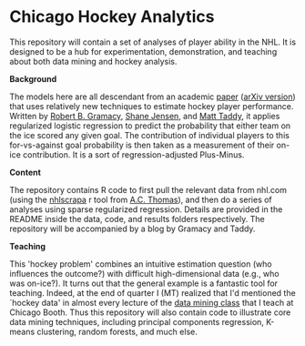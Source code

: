 Chicago Hockey Analytics
======

This repository will contain a set of analyses of player ability in the NHL.
It is designed to be a hub for experimentation, demonstration, and teaching
about both data mining and hockey analysis.

<strong> Background </strong>

The models here are all descendant from an academic <a href="http://www.degruy
ter.com/view/j/jqas.2013.9.issue-1/jqas-2012-0001/jqas-2012-0001.xml?format=IN
T">paper</a> (<a href="http://arxiv.org/abs/1209.5026">arXiv version</a>) that
uses relatively new techniques to estimate hockey player performance.  Written
by <a href="http://faculty.chicagobooth.edu/robert.gramacy">Robert B.
Gramacy</a>, <a href="http://www-stat.wharton.upenn.edu/~stjensen">Shane
Jensen</a>, and <a href="http://faculty.chicagobooth.edu/matt.tadd">Matt
Taddy</a>, it applies regularized logistic regression to predict the
probability that either team on the ice scored any given goal.  The
contribution of individual players to this for-vs-against goal probability is
then taken as a measurement of their on-ice contribution.  It is a sort of
regression-adjusted Plus-Minus.

<strong> Content </strong>

The repository contains R code to first pull the relevant data from nhl.com
(using the <a href="https://github.com/acthomasca/nhlscrapr">nhlscrapa</a>
r tool from <a href="http://www.acthomas.ca/comment/">A.C.
Thomas</a>), and then do a series of analyses using sparse regularized
regression. Details are provided in the README inside the data, code, and
results folders respectively.  The repository will be accompanied by a blog by
Gramacy and Taddy.

<strong> Teaching </strong>

This 'hockey problem' combines an intuitive estimation question (who
influences the outcome?) with difficult high-dimensional data (e.g., who was
on-ice?).  It turns out that the general example is a fantastic tool for
teaching.   Indeed, at the end of quarter I (MT) realized that I'd mentioned
the `hockey data' in almost every lecture of the <a
href="http://faculty.chicagobooth.edu/matt.taddy/teaching">data mining
class</a> that I teach at Chicago Booth.  Thus this repository will also
contain code to illustrate core data mining techniques, including principal
components regression, K-means clustering, random forests, and much else.

